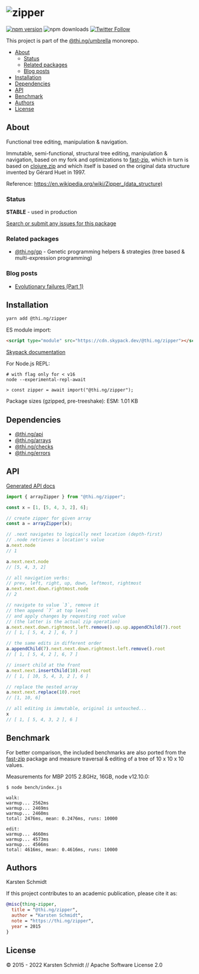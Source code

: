 <!-- This file is generated - DO NOT EDIT! -->

# ![zipper](https://media.thi.ng/umbrella/banners/thing-zipper.svg?125733f8)

[![npm version](https://img.shields.io/npm/v/@thi.ng/zipper.svg)](https://www.npmjs.com/package/@thi.ng/zipper)
![npm downloads](https://img.shields.io/npm/dm/@thi.ng/zipper.svg)
[![Twitter Follow](https://img.shields.io/twitter/follow/thing_umbrella.svg?style=flat-square&label=twitter)](https://twitter.com/thing_umbrella)

This project is part of the
[@thi.ng/umbrella](https://github.com/thi-ng/umbrella/) monorepo.

- [About](#about)
  - [Status](#status)
  - [Related packages](#related-packages)
  - [Blog posts](#blog-posts)
- [Installation](#installation)
- [Dependencies](#dependencies)
- [API](#api)
- [Benchmark](#benchmark)
- [Authors](#authors)
- [License](#license)

## About

Functional tree editing, manipulation & navigation.

Immutable, semi-functional, structural tree editing, manipulation &
navigation, based on my fork and optimizations to
[fast-zip](https://github.com/postspectacular/fast-zip), which in turn
is based on
[clojure.zip](https://clojure.github.io/clojure/clojure.zip-api.html)
and which itself is based on the original data structure invented by
Gérard Huet in 1997.

Reference: https://en.wikipedia.org/wiki/Zipper_(data_structure)

### Status

**STABLE** - used in production

[Search or submit any issues for this package](https://github.com/thi-ng/umbrella/issues?q=%5Bzipper%5D+in%3Atitle)

### Related packages

- [@thi.ng/gp](https://github.com/thi-ng/umbrella/tree/develop/packages/gp) - Genetic programming helpers & strategies (tree based & multi-expression programming)

### Blog posts

- [Evolutionary failures (Part 1)](https://medium.com/@thi.ng/evolutionary-failures-part-1-54522c69be37)

## Installation

```bash
yarn add @thi.ng/zipper
```

ES module import:

```html
<script type="module" src="https://cdn.skypack.dev/@thi.ng/zipper"></script>
```

[Skypack documentation](https://docs.skypack.dev/)

For Node.js REPL:

```text
# with flag only for < v16
node --experimental-repl-await

> const zipper = await import("@thi.ng/zipper");
```

Package sizes (gzipped, pre-treeshake): ESM: 1.01 KB

## Dependencies

- [@thi.ng/api](https://github.com/thi-ng/umbrella/tree/develop/packages/api)
- [@thi.ng/arrays](https://github.com/thi-ng/umbrella/tree/develop/packages/arrays)
- [@thi.ng/checks](https://github.com/thi-ng/umbrella/tree/develop/packages/checks)
- [@thi.ng/errors](https://github.com/thi-ng/umbrella/tree/develop/packages/errors)

## API

[Generated API docs](https://docs.thi.ng/umbrella/zipper/)

```ts
import { arrayZipper } from "@thi.ng/zipper";

const x = [1, [5, 4, 3, 2], 6];

// create zipper for given array
const a = arrayZipper(x);

// .next navigates to logically next location (depth-first)
// .node retrieves a location's value
a.next.node
// 1

a.next.next.node
// [5, 4, 3, 2]

// all navigation verbs:
// prev, left, right, up, down, leftmost, rightmost
a.next.next.down.rightmost.node
// 2

// navigate to value `3`, remove it
// then append `7` at top level
// and apply changes by requesting root value
// (the latter is the actual zip operation)
a.next.next.down.rightmost.left.remove().up.up.appendChild(7).root
// [ 1, [ 5, 4, 2 ], 6, 7 ]

// the same edits in different order
a.appendChild(7).next.next.down.rightmost.left.remove().root
// [ 1, [ 5, 4, 2 ], 6, 7 ]

// insert child at the front
a.next.next.insertChild(10).root
// [ 1, [ 10, 5, 4, 3, 2 ], 6 ]

// replace the nested array
a.next.next.replace(10).root
// [1, 10, 6]

// all editing is immutable, original is untouched...
x
// [ 1, [ 5, 4, 3, 2 ], 6 ]
```

## Benchmark

For better comparison, the included benchmarks are also ported from the
[fast-zip](https://github.com/postspectacular/fast-zip) package and
measure traversal & editing of a tree of 10 x 10 x 10 values.

Measurements for MBP 2015 2.8GHz, 16GB, node v12.10.0:

```text
$ node bench/index.js

walk:
warmup... 2562ms
warmup... 2469ms
warmup... 2460ms
total: 2476ms, mean: 0.2476ms, runs: 10000

edit:
warmup... 4660ms
warmup... 4573ms
warmup... 4566ms
total: 4616ms, mean: 0.4616ms, runs: 10000
```

## Authors

Karsten Schmidt

If this project contributes to an academic publication, please cite it as:

```bibtex
@misc{thing-zipper,
  title = "@thi.ng/zipper",
  author = "Karsten Schmidt",
  note = "https://thi.ng/zipper",
  year = 2015
}
```

## License

&copy; 2015 - 2022 Karsten Schmidt // Apache Software License 2.0
